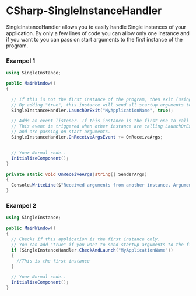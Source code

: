 # CSharp-SingleInstanceHandler
SingleInstanceHandler allows you to easily handle Single instances of your application.
By only a few lines of code you can allow only one Instance and if you want to you can pass on start arguments to the first instance of the program.

### Exampel 1
```csharp
using SingleInstance;

public MainWindow()
{

  // If this is not the first instance of the program, then exit (using Environment.Exit(0))
  // By adding "true", this instance will send all startup arguments to the first instance.
  SingleInstanceHandler.LaunchOrExit("MyApplicationName", true);

  // Adds an event listener. If this instance is the first one to call LaunchOrExit or CheckAndLaunch.
  // This event is triggered when other instance are calling LaunchOrExit or CheckAndLaunch
  // and are passing on start arguments.
  SingleInstanceHandler.OnReceiveArgsEvent += OnReceiveArgs;


  // Your Normal code..
  InitializeComponent();
}

private static void OnReceiveArgs(string[] SenderArgs)
{
  Console.WriteLine($"Received arguments from another instance. Arguments are '{string.Join(",", SenderArgs)}'");
}
```

### Exampel 2
```csharp
using SingleInstance;

public MainWindow()
{
  // Checks if this application is the first instance only.
  // You can add "true" if you want to send startup arguments to the first instance if the current instance is not the first.
  if (SingleInstanceHandler.CheckAndLaunch("MyApplicationName"))
  {
    //This is the first instance
  }

  // Your Normal code..
  InitializeComponent();
}
```
